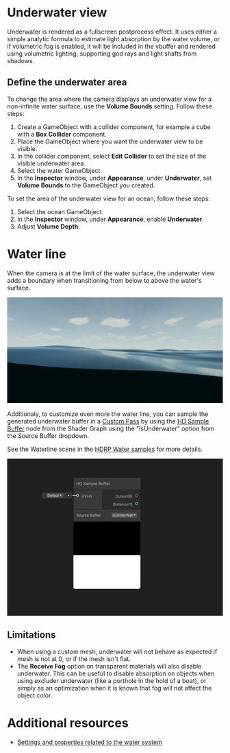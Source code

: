 # Underwater view

Underwater is rendered as a fullscreen postprocess effect. It uses either a simple analytic formula to estimate light absorption by the water volume, or if volumetric fog is enabled, it will be included in the vbuffer and rendered using volumetric lighting, supporting god rays and light shafts from shadows.

## Define the underwater area

To change the area where the camera displays an underwater view for a non-infinite water surface, use the **Volume Bounds** setting. Follow these steps:

1. Create a GameObject with a collider component, for example a cube with a **Box Collider** component.
2. Place the GameObject where you want the underwater view to be visible.
3. In the collider component, select **Edit Collider** to set the size of the visible underwater area. 
4. Select the water GameObject.
5. In the **Inspector** window, under **Appearance**, under **Underwater**, set **Volume Bounds** to the GameObject you created.

To set the area of the underwater view for an ocean, follow these steps:

1. Select the ocean GameObject.
2. In the **Inspector** window, under **Appearance**, enable **Underwater**.
3. Adjust **Volume Depth**.

# Water line

When the camera is at the limit of the water surface, the underwater view adds a boundary when transitioning from below to above the water's surface. 

![](Images/water-waterline-raw.png)

Additionaly, to customize even more the water line, you can sample the generated underwater buffer in a [Custom Pass](Custom-Pass.md) by using the [HD Sample Buffer](https://docs.unity3d.com/Packages/com.unity.shadergraph@latest/index.html?subfolder=/manual/HD-Sample-Buffer-Node.html) node from the Shader Graph using the "IsUnderwater" option from the Source Buffer dropdown.

See the Waterline scene in the [HDRP Water samples](HDRP-Sample-Content.md#water-samples) for more details.

![](Images/water-sample-buffer-underwater.png)

## Limitations

* When using a custom mesh, underwater will not behave as expected if mesh is not at 0, or if the mesh isn't flat.
* The **Receive Fog** option on transparent materials will also disable underwater. This can be useful to disable absorption on objects when using excluder underwater (like a porthole in the hold of a boat), or simply as an optimization when it is known that fog will not affect the object color.

# Additional resources
* [Settings and properties related to the water system](settings-and-properties-related-to-the-water-system.md)
